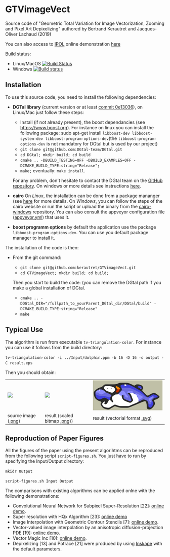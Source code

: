 # GTVimageVect
Source code of "Geometric Total Variation for Image Vectorization, Zooming and Pixel Art Depixelizing" authored by  Bertrand Kerautret and Jacques-Oliver Lachaud (2019)

You can also access to [IPOL](http://www.ipol.im) online demonstration [here](https://ipolcore.ipol.im/demo/clientApp/demo.html?id=77777000076)

Build status:
 - Linux/MacOS [![Build Status](https://travis-ci.org/kerautret/GTVimageVect.svg?branch=master)](https://travis-ci.org/kerautret/GTVimageVect)
 - Windows [![Build status](https://ci.appveyor.com/api/projects/status/i1crefqj9j1e3lw2?svg=true)](https://ci.appveyor.com/project/kerautret/gtvimagevect)

## Installation


To use this source code, you need to install the following dependencies:
   - **DGTal library** (current version or at least [commit 0e13036](https://github.com/DGtal-team/DGtal/commit/0e13036afedee920373a2460afd02e2a21660baa)), on Linux/Mac just follow these steps:
     - Install (if not already present), the boost dependancies (see https://www.boost.org).
     For instance on linux you can install the following package: sudo apt-get install `libboost-dev libboost-system-dev libboost-program-options-dev`(the `libboost-program-options-dev` is not mandatory for DGtal but is used by our project)
     - `git clone git@github.com:DGtal-team/DGtal.git`
     - `cd DGtal; mkdir build; cd build`
     - `cmake .. -DBUILD_TESTING=OFF -DBUILD_EXAMPLES=OFF -DCMAKE_BUILD_TYPE:string="Release";`
     - `make;` eventually:  `make install`.

     For any problem, don't hesitate to contact the DGtal team on the [GitHub repository](https://github.com/DGtal-team/DGtal).
     On windows or more details see instructions [here](https://dgtal-team.github.io/doc-nightly/moduleBuildDGtal.html).
   - **cairo**
      On *Linux*, the installation can be done from a package mananger (see [here](https://www.cairographics.org/download/) for more details.
      On *Windows*, you can follow the steps of the cairo website or run the script or upload the binary from the [cairo-windows](https://github.com/preshing/cairo-windows) repository. You can also consult the appveyor configuration file ([appveyor.yml](https://github.com/kerautret/GTVimageVect/blob/master/appveyor.yml)) that uses it.
   - **boost programm options** by default the application use the package `libboost-program-options-dev`. You can use you default package manager to install it.


The installation of the code is then:
   - From the git command:
     - `git clone git@github.com:kerautret/GTVimageVect.git`
     - `cd GTVimageVect; mkdir build; cd build;`

     Then you start to build the code: (you can remove the DGtal path if you make a global installation of DGtal.
     - `cmake .. -DDGtal_DIR="/fullpath_to_yourParent_DGtal_dir/DGtal/build" -DCMAKE_BUILD_TYPE:string="Release"`
     - `make`
     
## Typical Use
   The algorithm is run from executable `tv-triangulation-color`. For instance you can use it follows from the build directory:
   
   `tv-triangulation-color -i ../Input/dolphin.ppm -b 16 -D 16 -o output -C result.eps`
   
   Then you should obtain:
    <table>
    <tr><td><img width="300" src="https://user-images.githubusercontent.com/772865/62563570-931eb300-b883-11e9-8ee6-c6054d60040a.png"></td>
    <td>
     <img width="300" src="https://user-images.githubusercontent.com/772865/62563720-e85ac480-b883-11e9-982c-01e3dedc316b.png"></td><td><img width="300" src="tests/ex_results/result.svg"></td>
    </tr>
 <tr> <td> source image (<a href="https://user-images.githubusercontent.com/772865/62563570-931eb300-b883-11e9-8ee6-c6054d60040a.png">.png</a>)</td> <td>result (scaled bitmap <a href="https://user-images.githubusercontent.com/772865/62563720-e85ac480-b883-11e9-982c-01e3dedc316b.png">.png</a>))</td><td>result (vectorial format <a href="tests/ex_results/result.svg">.svg</a>)</td> </tr>
</table>
                                           


## Reproduction of Paper Figures
All the figures of the paper using the present algorihtms can be reproduced from the following script `script-figures.sh`.
You just have to run by specifying the Input/Output directory:

 `mkidr Output`
 
 `script-figures.sh Input Output`
 
 The comparisons with existing algorithms can be applied onlne with the following demonstrations:
   - Convolutional Neural Network for Subpixel Super-Resolution [22]: [online demo](https://ipolcore.ipol.im/demo/clientApp/demo.html?id=77777000078).
   - Super resolution with HQx Algorithm [23]: [online demo](https://ipolcore.ipol.im/demo/clientApp/demo.html?id=77777000079)
   - Image Interpolation with Geometric Contour Stencils [7]: [online demo](http://demo.ipol.im/demo/g_interpolation_geometric_contour_stencils).
  - Vector-valued image interpolation by an anisotropic diffusion-projection PDE [19]: [online demo](http://demo.ipol.im/demo/g_roussos_diffusion_interpolation/).
  - Vector Magic Inc [10]: [online demo](http://vectormagic.com).
  - Depixelizing [13] and Potrace [21] were produced by using  [Inskape](https://inkscape.org/fr/) with the default parameters.
 


